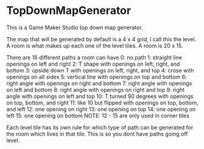 # TopDownMapGenerator
This is a Game Maker Studio top down map generator. 

The map that will be generated by default is a 4 x 4 grid, I call this the level. A room is what makes up each one of the level tiles. A room is 20 x 15. 

There are 16 different paths a room can have
0: no path
1: straight line openings on left and right
2: T shape with openings on left, right, and bottom
3: upside down T with openings on left, right, and top
4: crose with openings on all sides
5: vertical line with openings on top and bottom
6: right angle with openings on right and bottom
7: right angle with openings on left and bottom
8: right angle with openings on right and top
9: right angle with openings on left and top
10: T turned 90 degrees with openings on top, bottom, and right
11: like 10 but flipped with openings on top, bottom, and left
12: one opening on right
13: one opening on top
14: one opening on left
15: one opening on bottom
NOTE: 12 - 15 are only used in corner tiles

Each level tile has its own rule for which type of path can be generated for the room which lives in that tile. This is so you dont have paths going off level.
